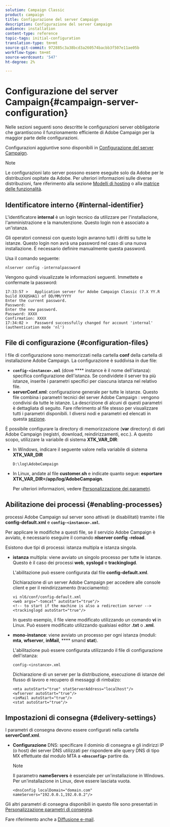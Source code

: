 ```yaml
---
solution: Campaign Classic
product: campaign
title: Configurazione del server Campaign
description: Configurazione del server Campaign
audience: installation
content-type: reference
topic-tags: initial-configuration
translation-type: tm+mt
source-git-commit: 972885c3a38bcd3a260574bacbb3f507e11ae05b
workflow-type: tm+mt
source-wordcount: '547'
ht-degree: 2%

---
```



# Configurazione del server Campaign{#campaign-server-configuration}

Nelle sezioni seguenti sono descritte le configurazioni server obbligatorie che garantiscono il funzionamento efficiente di  Adobe Campaign per la maggior parte delle configurazioni.

Configurazioni aggiuntive sono disponibili in [Configurazione del server Campaign](../../installation/using/configuring-campaign-server.md).

>[!NOTE]
>
>Le configurazioni lato server possono essere eseguite solo da  Adobe per le distribuzioni ospitate da  Adobe. Per ulteriori informazioni sulle diverse distribuzioni, fare riferimento alla sezione [Modelli di hosting](../../installation/using/hosting-models.md) o alla [matrice delle funzionalità](../../installation/using/capability-matrix.md).

## Identificatore interno {#internal-identifier}

L&#39;identificatore **internal** è un login tecnico da utilizzare per l&#39;installazione, l&#39;amministrazione e la manutenzione. Questo login non è associato a un&#39;istanza.

Gli operatori connessi con questo login avranno tutti i diritti su tutte le istanze. Questo login non avrà una password nel caso di una nuova installazione. È necessario definire manualmente questa password.

Usa il comando seguente:

```
nlserver config -internalpassword
```

Vengono quindi visualizzate le informazioni seguenti. Immettete e confermate la password:

```
17:33:57 >   Application server for Adobe Campaign Classic (7.X YY.R build XXX@SHA1) of DD/MM/YYYY
Enter the current password.
Password:
Enter the new password.
Password: XXXX
Confirmation: XXXX
17:34:02 >   Password successfully changed for account 'internal' (authentication mode 'nl')
```

## File di configurazione {#configuration-files}

I file di configurazione sono memorizzati nella cartella **conf** della cartella di installazione  Adobe Campaign. La configurazione è suddivisa in due file:

* **`config-<instance>.xml`** (dove  **** instance è il nome dell&#39;istanza): specifica configurazione dell&#39;istanza. Se condividete il server tra più istanze, inserite i parametri specifici per ciascuna istanza nel relativo file.
* **serverConf.xml**: configurazione generale per tutte le istanze. Questo file combina i parametri tecnici del server Adobe Campaign : vengono condivisi da tutte le istanze. La descrizione di alcuni di questi parametri è dettagliata di seguito. Fare riferimento al file stesso per visualizzare tutti i parametri disponibili. I diversi nodi e parametri ed elencati in questa [sezione](../../installation/using/the-server-configuration-file.md).

È possibile configurare la directory di memorizzazione (**var** directory) di  dati Adobe Campaign (registri, download, reindirizzamenti, ecc.). A questo scopo, utilizzare la variabile di sistema **XTK_VAR_DIR**:

* In Windows, indicare il seguente valore nella variabile di sistema **XTK_VAR_DIR**

   ```
   D:\log\AdobeCampaign
   ```

* In Linux, andate al file **customer.sh** e indicate quanto segue: **esportare XTK_VAR_DIR=/app/log/AdobeCampaign**.

   Per ulteriori informazioni, vedere [Personalizzazione dei parametri](../../installation/using/installing-packages-with-linux.md#personalizing-parameters).

## Abilitazione dei processi {#enabling-processes}

 processi Adobe Campaign sul server sono attivati (e disabilitati) tramite i file **config-default.xml** e **`config-<instance>.xml`**.

Per applicare le modifiche a questi file, se il servizio Adobe Campaign  è avviato, è necessario eseguire il comando **nlserver config -reload**.

Esistono due tipi di processi: istanza multipla e istanza singola.

* **istanza** multipla: viene avviato un singolo processo per tutte le istanze. Questo è il caso dei processi **web**, **syslogd** e **trackinglogd**.

   L&#39;abilitazione può essere configurata dal file **config-default.xml**.

   Dichiarazione di un server Adobe Campaign  per accedere alle console client e per il reindirizzamento (tracciamento):

   ```
   vi nl6/conf/config-default.xml
   <web args="-tomcat" autoStart="true"/>  
   <!-- to start if the machine is also a redirection server -->  
   <trackinglogd autoStart="true"/>
   ```

   In questo esempio, il file viene modificato utilizzando un comando **vi** in Linux. Può essere modificato utilizzando qualsiasi editor **.txt** o **.xml**.

* **mono-instance**: viene avviato un processo per ogni istanza (moduli:  **mta**,  **wfserver**,  **inMail**,  **** smand  **stat**).

   L&#39;abilitazione può essere configurata utilizzando il file di configurazione dell&#39;istanza:

   ```
   config-<instance>.xml
   ```

   Dichiarazione di un server per la distribuzione, esecuzione di istanze del flusso di lavoro e recupero di messaggi di rimbalzo:

   ```
   <mta autoStart="true" statServerAddress="localhost"/>
   <wfserver autoStart="true"/>  
   <inMail autoStart="true"/>
   <stat autoStart="true"/>
   ```

## Impostazioni di consegna {#delivery-settings}

I parametri di consegna devono essere configurati nella cartella **serverConf.xml**.

* **Configurazione** DNS: specificare il dominio di consegna e gli indirizzi IP (o host) dei server DNS utilizzati per rispondere alle query DNS di tipo MX effettuate dal modulo MTA a  **`<dnsconfig>`** partire da.

   >[!NOTE]
   >
   >Il parametro **nameServers** è essenziale per un&#39;installazione in Windows. Per un&#39;installazione in Linux, deve essere lasciata vuota.

   ```
   <dnsConfig localDomain="domain.com" nameServers="192.0.0.1,192.0.0.2"/>
   ```

Gli altri parametri di consegna disponibili in questo file sono presentati in [Personalizzazione parametri di consegna](../../installation/using/configuring-campaign-server.md#personalizing-delivery-parameters).

Fare riferimento anche a [Diffusione e-mail](../../installation/using/email-deliverability.md).
